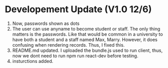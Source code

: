 # Developement Update (V1.0 12/6)

1. Now, passwords shown as dots
2. The user can use anyname to become student or staff. The only thing matters is the passwords. Like that would be common in a university to have both a student and a staff named Max, Marry. However, it does confusing when rendering records. Thus, I fixed this.
3. README.md updated. I uploaded the bundle.js used to run client, thus, now we dont need to run npm run react-dev before testing.
4. insturctions added.